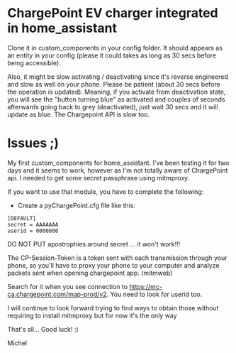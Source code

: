# ChargePoint EV charger integrated in home_assistant #

Clone it in custom_components in your config folder. It should appears as an entity in your config (please it could takes as long as 30 secs before being accessible).

Also, it might be slow activating / deactivating since it's reverse engineered and slow as well on your phone. Please be patient (about 30 secs before the operation is updated). Meaning, if you activate from deactivation state, you will see the "button turning blue" as activated and couples of seconds afterwards going back to grey (deactivated), just wait 30 secs and it will update as blue. The Chargepoint API is slow too.

# Issues ;)

My first custom_components for home_assistant. I've been testing it for two days and it seems to work, however as I'm not totally aware of ChargePoint api. I needed to get some secret passphrase using mitmproxy.

If you want to use that module, you have to complete the following:

* Create a pyChargePoint.cfg file like this:
```
[DEFAULT]
secret = AAAAAAA
userid = 0000000
```

DO NOT PUT apostrophies around secret ... it won't work!!!

The CP-Session-Token is a token sent with each transmission through your phone, so you'll have to proxy your phone to your computer and analyze packets sent when opening chargepoint app. (mitmweb) 

Search for it when you see connection to https://mc-ca.chargepoint.com/map-prod/v2. You need to look for userid too.

I will continue to look forward trying to find ways to obtain those without requiring to install mitmproxy but for now it's the only way

That's all... Good luck! :)

Michel
